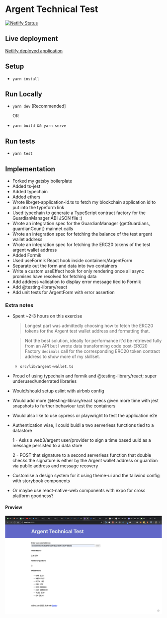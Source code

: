 # Argent Technical Test

[![Netlify Status](https://api.netlify.com/api/v1/badges/eeceae24-2754-44b7-83b8-569e78b3d570/deploy-status)](https://app.netlify.com/sites/sad-einstein-ff6d2a/deploys)

## Live deployment

[Netlify deployed application](https://sad-einstein-ff6d2a.netlify.com/)

## Setup

- `yarn install`

## Run Locally

- `yarn dev` [Recommended]

  OR

- `yarn build && yarn serve`

## Run tests

- `yarn test`

## Implementation

- Forked my gatsby boilerplate
- Added ts-jest
- Added typechain
- Added ethers
- Wrote lib/get-application-id.ts to fetch my blockchain application id to put into the typeform link
- Used typechain to generate a TypeScript contract factory for the GuardianManager ABI JSON file :)
- Wrote an integration spec for the GuardianManager {getGuardians, guardianCount} mainnet calls
- Wrote an integration spec for fetching the balance of the test argent wallet address
- Wrote an integration spec for fetching the ERC20 tokens of the test argent wallet address
- Added Formik
- Used useFormik React hook inside containers/ArgentForm
- Separate out the form and data into two containers
- Write a custom useEffect hook for only rendering once all async promises have resolved for fetching data
- Add address validation to display error message tied to Formik
- Add @testing-library/react
- Add unit tests for ArgentForm with error assertion

### Extra notes

- Spent ~2-3 hours on this exercise

  > Longest part was admittedly choosing how to fetch the ERC20 tokens for the Argent test wallet address and formatting that.

  > Not the best solution, ideally for performance it'd be retrieved fully from an API but I wrote data transforming code post-ERC20 Factory `decimals` call for the corresponding ERC20 token contract address to show more of my skillset.

  - `src/lib/argent-wallet.ts`

- Proud of using typechain and formik and @testing-library/react; super underused/underrated libraries

- Would/should setup eslint with airbnb config
- Would add more @testing-library/react specs given more time with jest snapshots to further behaviour test the containers
- Would also like to use cypress or playwright to test the application e2e

- Authentication wise, I could buidl a two serverless functions tied to a datastore

  1 - Asks a web3/argent user/provider to sign a time based uuid as a message persisted to a data store

  2 - POST that signature to a second serverless function that double checks the signature is either by the Argent wallet address or guardian via public address and message recovery

- Customise a design system for it using theme-ui and the tailwind config with storybook components

- Or maybe use react-native-web components with expo for cross platform goodness?

#### Preview

![App Screenshot](./static/app-screenshot.png)
